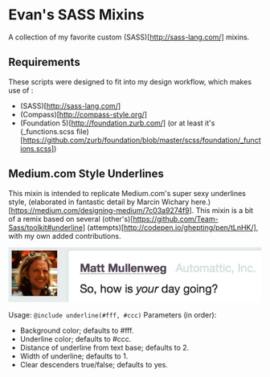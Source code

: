 # Evan's SASS Mixins

A collection of my favorite custom (SASS)[http://sass-lang.com/] mixins.

## Requirements
These scripts were designed to fit into my design workflow, which makes use of :

- (SASS)[http://sass-lang.com/]
- (Compass)[http://compass-style.org/]
- (Foundation 5)[http://foundation.zurb.com/] (or at least it's (_functions.scss file)[https://github.com/zurb/foundation/blob/master/scss/foundation/_functions.scss])

## Medium.com Style Underlines
This mixin is intended to replicate Medium.com's super sexy underlines style, (elaborated in fantastic detail by Marcin Wichary here.)[https://medium.com/designing-medium/7c03a9274f9]. This mixin is a bit of a remix based on several (other's)[https://github.com/Team-Sass/toolkit#underline] (attempts)[http://codepen.io/ghepting/pen/tLnHK/], with my own added contributions.

![Underline Example](https://raw.githubusercontent.com/evansims/sass-mixins/screenshots/screenshots/underlines.png "Underline Example")

Usage: ``@include underline(#fff, #ccc)``
Parameters (in order):
- Background color; defaults to #fff.
- Underline color; defaults to #ccc.
- Distance of underline from text base; defaults to 2.
- Width of underline; defaults to 1.
- Clear descenders true/false; defaults to yes.
